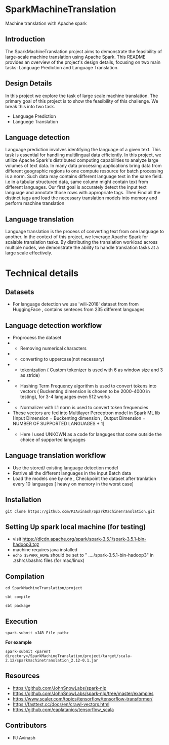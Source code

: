 # SparkMachineTranslation
Machine translation with Apache spark 


## Introduction 
The SparkMachineTranslation project aims to demonstrate the feasibility of large-scale machine translation using Apache Spark. This README provides an overview of the project's design details, focusing on two main tasks: Language Prediction and Language Translation.

## Design Details

In this project we explore the task of large scale machine translation.  The primary goal of this project is to show the feasibility of this challenge. We break this into two task. 
- Language Prediction 
- Languege Translation 


## Language detection 
Language prediction involves identifying the language of a given text. This task is essential for handling multilingual data efficiently. In this project, we utilize Apache Spark's distributed computing capabilities to analyze large volumes of text data. In many data processing applications bring data from different geographic regions to one compute resource for batch processing is a norm. Such data may contains different language text in the same field. i.e in a tabular structured data, same column might contain text from different languages. Our first goal is accurately detect the input text language and annotate those rows with appropriate tags. Then Find all the distinct tags and load the necessary translation models into memory and perform machine translation

## Language translation 
Language translation is the process of converting text from one language to another. In the context of this project, we leverage Apache Spark for scalable translation tasks. By distributing the translation workload across multiple nodes, we demonstrate the ability to handle translation tasks at a large scale effectively.

# Technical details

## Datasets 
- For language detection we use 'wili-2018' dataset from from HuggingFace , contains senteces from 235 different languages

## Language detection workflow 
- Proprocess the dataset 
- - Removing numerical characters
- - converting to uppercase(not necessary)
- - tokenization ( Custom tokenizer is used with 6 as window size and 3 as stride) 
- - Hashing Term Frequency algorithm is used to convert tokens into vectors ( Buckenting dimension is chosen to be 2000-4000 in testing), for 3-4 languages even 512 works 
- - Normalizer with L1 norm is used to convert token frequencies
- These vectors are fed into Multilayer Perceptron model in Spark ML lib [Input Dimension = Buckenting dimension , Output Dimension = NUMBER OF SUPPORTED LANGUAGES + 1]
- - Here I used UNKOWN as a code for languges that come outside the choice of supported languages 

## Language translation workflow 
- Use the stored/ existing language detection model 
- Retrive all the different languages in the input Batch data
- Load the models one by one , Checkpoint the dataset after tranlation every 10 languages [ heavy on memory in the worst case]


## Installation
```
git clone https://github.com/PJAvinash/SparkMachineTranslation.git
```



## Setting Up spark local machine (for testing)
- visit https://dlcdn.apache.org/spark/spark-3.5.1/spark-3.5.1-bin-hadoop3.tgz
- machine requires java installed 
- ```echo $SPARK_HOME``` should be set to " ..../spark-3.5.1-bin-hadoop3" in .zshrc/.bashrc files (for mac/linux)

## Compilation 
```
cd SparkMachineTranslation/project

sbt compile

sbt package
```

## Execution 
```
spark-submit <JAR File path>
```
**For example**
```
spark-submit <parent directory>/SparkMachineTranslation/project/target/scala-2.12/sparkmachinetranslation_2.12-0.1.jar
```
## Resources 
- https://github.com/JohnSnowLabs/spark-nlp
- https://github.com/JohnSnowLabs/spark-nlp/tree/master/examples
- https://www.scaler.com/topics/tensorflow/tensorflow-transformer/
- https://fasttext.cc/docs/en/crawl-vectors.html
- https://github.com/eaplatanios/tensorflow_scala




## Contributors
- PJ Avinash

